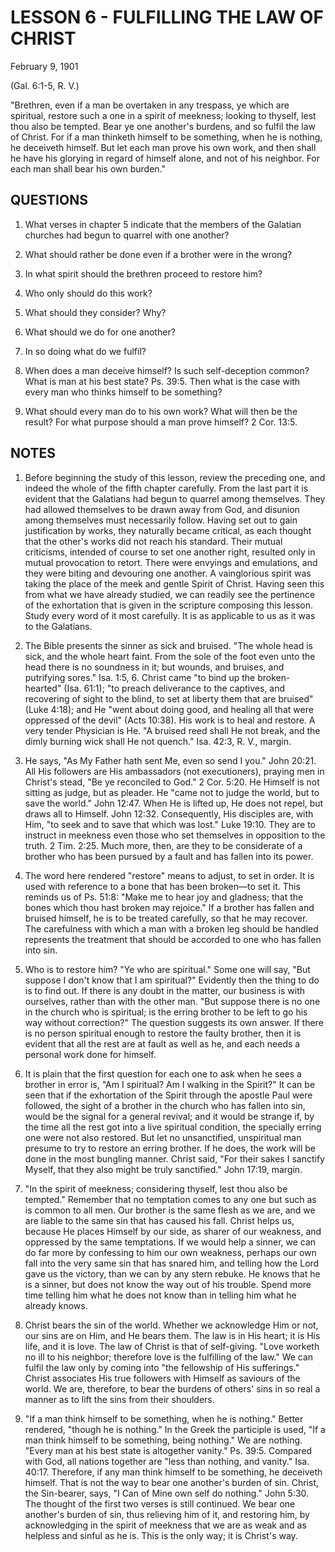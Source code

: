 # LESSON 6 - FULFILLING THE LAW OF CHRIST

February 9, 1901

(Gal. 6:1-5, R. V.)

"Brethren, even if a man be overtaken in any trespass, ye which are spiritual, restore such a one in a spirit of meekness; looking to thyself, lest thou also be tempted. Bear ye one another's burdens, and so fulfil the law of Christ. For if a man thinketh himself to be something, when he is nothing, he deceiveth himself. But let each man prove his own work, and then shall he have his glorying in regard of himself alone, and not of his neighbor. For each man shall bear his own burden."

## QUESTIONS

1. What verses in chapter 5 indicate that the members of the Galatian churches had begun to quarrel with one another?

2. What should rather be done even if a brother were in the wrong?

3. In what spirit should the brethren proceed to restore him?

4. Who only should do this work?

5. What should they consider? Why?

6. What should we do for one another?

7. In so doing what do we fulfil?

8. When does a man deceive himself? Is such self-deception common? What is man at his best state? Ps. 39:5. Then what is the case with every man who thinks himself to be something?

9. What should every man do to his own work? What will then be the result? For what purpose should a man prove himself? 2 Cor. 13:5.

## NOTES

1. Before beginning the study of this lesson, review the preceding one, and indeed the whole of the fifth chapter carefully. From the last part it is evident that the Galatians had begun to quarrel among themselves. They had allowed themselves to be drawn away from God, and disunion among themselves must necessarily follow. Having set out to gain justification by works, they naturally became critical, as each thought that the other's works did not reach his standard. Their mutual criticisms, intended of course to set one another right, resulted only in mutual provocation to retort. There were envyings and emulations, and they were biting and devouring one another. A vainglorious spirit was taking the place of the meek and gentle Spirit of Christ. Having seen this from what we have already studied, we can readily see the pertinence of the exhortation that is given in the scripture composing this lesson. Study every word of it most carefully. It is as applicable to us as it was to the Galatians.

2. The Bible presents the sinner as sick and bruised. "The whole head is sick, and the whole heart faint. From the sole of the foot even unto the head there is no soundness in it; but wounds, and bruises, and putrifying sores." Isa. 1:5, 6. Christ came "to bind up the broken-hearted" (Isa. 61:1); "to preach deliverance to the captives, and recovering of sight to the blind, to set at liberty them that are bruised" (Luke 4:18); and He "went about doing good, and healing all that were oppressed of the devil" (Acts 10:38). His work is to heal and restore. A very tender Physician is He. "A bruised reed shall He not break, and the dimly burning wick shall He not quench." Isa. 42:3, R. V., margin.

3. He says, "As My Father hath sent Me, even so send I you." John 20:21. All His followers are His ambassadors (not executioners), praying men in Christ's stead, "Be ye reconciled to God." 2 Cor. 5:20. He Himself is not sitting as judge, but as pleader. He "came not to judge the world, but to save the world." John 12:47. When He is lifted up, He does not repel, but draws all to Himself. John 12:32. Consequently, His disciples are, with Him, "to seek and to save that which was lost." Luke 19:10. They are to instruct in meekness even those who set themselves in opposition to the truth. 2 Tim. 2:25. Much more, then, are they to be considerate of a brother who has been pursued by a fault and has fallen into its power.

4. The word here rendered "restore" means to adjust, to set in order. It is used with reference to a bone that has been broken—to set it. This reminds us of Ps. 51:8: "Make me to hear joy and gladness; that the bones which thou hast broken may rejoice." If a brother has fallen and bruised himself, he is to be treated carefully, so that he may recover. The carefulness with which a man with a broken leg should be handled represents the treatment that should be accorded to one who has fallen into sin.

5. Who is to restore him? "Ye who are spiritual." Some one will say, "But suppose I don't know that I am spiritual?" Evidently then the thing to do is to find out. If there is any doubt in the matter, our business is with ourselves, rather than with the other man. "But suppose there is no one in the church who is spiritual; is the erring brother to be left to go his way without correction?" The question suggests its own answer. If there is no person spiritual enough to restore the faulty brother, then it is evident that all the rest are at fault as well as he, and each needs a personal work done for himself.

6. It is plain that the first question for each one to ask when he sees a brother in error is, "Am I spiritual? Am I walking in the Spirit?" It can be seen that if the exhortation of the Spirit through the apostle Paul were followed, the sight of a brother in the church who has fallen into sin, would be the signal for a general revival; and it would be strange if, by the time all the rest got into a live spiritual condition, the specially erring one were not also restored. But let no unsanctified, unspiritual man presume to try to restore an erring brother. If he does, the work will be done in the most bungling manner. Christ said, "For their sakes I sanctify Myself, that they also might be truly sanctified." John 17:19, margin.

7. "In the spirit of meekness; considering thyself, lest thou also be tempted." Remember that no temptation comes to any one but such as is common to all men. Our brother is the same flesh as we are, and we are liable to the same sin that has caused his fall. Christ helps us, because He places Himself by our side, as sharer of our weakness, and oppressed by the same temptations. If we would help a sinner, we can do far more by confessing to him our own weakness, perhaps our own fall into the very same sin that has snared him, and telling how the Lord gave us the victory, than we can by any stern rebuke. He knows that he is a sinner, but does not know the way out of his trouble. Spend more time telling him what he does not know than in telling him what he already knows.

8. Christ bears the sin of the world. Whether we acknowledge Him or not, our sins are on Him, and He bears them. The law is in His heart; it is His life, and it is love. The law of Christ is that of self-giving. "Love worketh no ill to his neighbor; therefore love is the fulfilling of the law." We can fulfil the law only by coming into "the fellowship of His sufferings." Christ associates His true followers with Himself as saviours of the world. We are, therefore, to bear the burdens of others' sins in so real a manner as to lift the sins from their shoulders.

9. "If a man think himself to be something, when he is nothing." Better rendered, "though he is nothing." In the Greek the participle is used, "If a man think himself to be something, being nothing." We are nothing. "Every man at his best state is altogether vanity." Ps. 39:5. Compared with God, all nations together are "less than nothing, and vanity." Isa. 40:17. Therefore, if any man think himself to be something, he deceiveth himself. That is not the way to bear one another's burden of sin. Christ, the Sin-bearer, says, "I Can of Mine own self do nothing." John 5:30. The thought of the first two verses is still continued. We bear one another's burden of sin, thus relieving him of it, and restoring him, by acknowledging in the spirit of meekness that we are as weak and as helpless and sinful as he is. This is the only way; it is Christ's way.